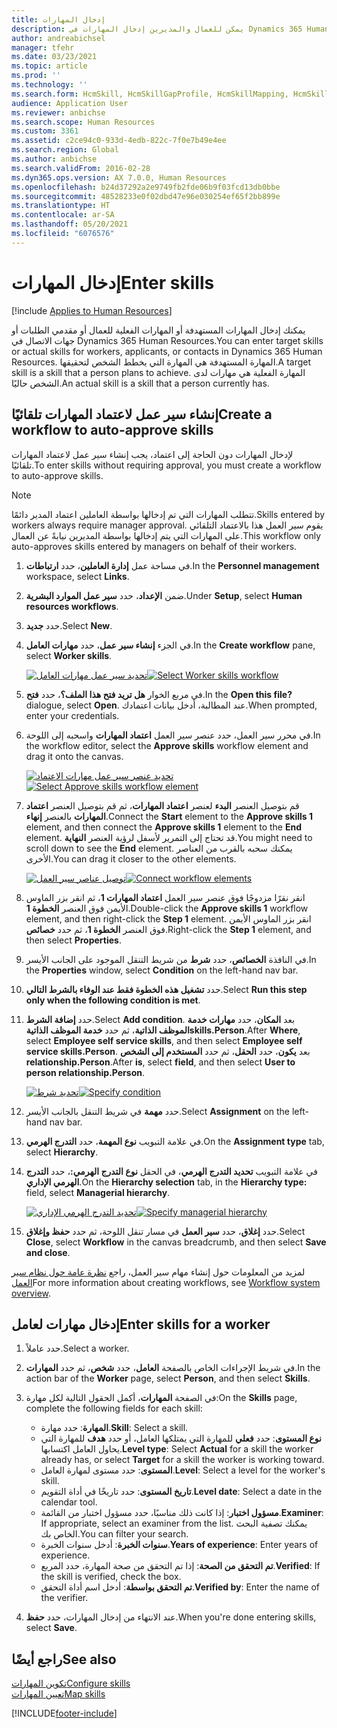 ```yaml
---
title: إدخال المهارات
description: يمكن للعمال والمديرين إدخال المهارات في Dynamics 365 Human Resources.
author: andreabichsel
manager: tfehr
ms.date: 03/23/2021
ms.topic: article
ms.prod: ''
ms.technology: ''
ms.search.form: HcmSkill, HcmSkillGapProfile, HcmSkillMapping, HcmSkillType, HcmEmployeeDevelopmentWorkspace
audience: Application User
ms.reviewer: anbichse
ms.search.scope: Human Resources
ms.custom: 3361
ms.assetid: c2ce94c0-933d-4edb-822c-7f0e7b49e4ee
ms.search.region: Global
ms.author: anbichse
ms.search.validFrom: 2016-02-28
ms.dyn365.ops.version: AX 7.0.0, Human Resources
ms.openlocfilehash: b24d37292a2e9749fb2fde06b9f03fcd13db0bbe
ms.sourcegitcommit: 48528233e0f02dbd47e96e030254ef65f2bb899e
ms.translationtype: HT
ms.contentlocale: ar-SA
ms.lasthandoff: 05/20/2021
ms.locfileid: "6076576"
---
```

# <a name="enter-skills"></a><span data-ttu-id="3598f-103">إدخال المهارات</span><span class="sxs-lookup"><span data-stu-id="3598f-103">Enter skills</span></span>

[!include [Applies to Human Resources](../includes/applies-to-hr.md)]

<span data-ttu-id="3598f-104">يمكنك إدخال المهارات المستهدفة أو المهارات الفعلية للعمال أو مقدمي الطلبات أو جهات الاتصال في Dynamics 365 Human Resources.</span><span class="sxs-lookup"><span data-stu-id="3598f-104">You can enter target skills or actual skills for workers, applicants, or contacts in Dynamics 365 Human Resources.</span></span> <span data-ttu-id="3598f-105">المهارة المستهدفة هي المهارة التي يخطط الشخص لتحقيقها.</span><span class="sxs-lookup"><span data-stu-id="3598f-105">A target skill is a skill that a person plans to achieve.</span></span> <span data-ttu-id="3598f-106">المهارة الفعلية هي مهارات لدى الشخص حاليًا.</span><span class="sxs-lookup"><span data-stu-id="3598f-106">An actual skill is a skill that a person currently has.</span></span>

## <a name="create-a-workflow-to-auto-approve-skills"></a><span data-ttu-id="3598f-107">إنشاء سير عمل لاعتماد المهارات تلقائيًا</span><span class="sxs-lookup"><span data-stu-id="3598f-107">Create a workflow to auto-approve skills</span></span>

<span data-ttu-id="3598f-108">لإدخال المهارات دون الحاجة إلى اعتماد، يجب إنشاء سير عمل لاعتماد المهارات تلقائيًا.</span><span class="sxs-lookup"><span data-stu-id="3598f-108">To enter skills without requiring approval, you must create a workflow to auto-approve skills.</span></span>

> [!NOTE]
> <span data-ttu-id="3598f-109">تتطلب المهارات التي تم إدخالها بواسطة العاملين اعتماد المدير دائمًا.</span><span class="sxs-lookup"><span data-stu-id="3598f-109">Skills entered by workers always require manager approval.</span></span> <span data-ttu-id="3598f-110">يقوم سير العمل هذا بالاعتماد التلقائي على المهارات التي يتم إدخالها بواسطة المديرين نيابةً عن العمال.</span><span class="sxs-lookup"><span data-stu-id="3598f-110">This workflow only auto-approves skills entered by managers on behalf of their workers.</span></span>

1. <span data-ttu-id="3598f-111">في مساحة عمل **إدارة العاملين**، حدد **ارتباطات**.</span><span class="sxs-lookup"><span data-stu-id="3598f-111">In the **Personnel management** workspace, select **Links**.</span></span>

2. <span data-ttu-id="3598f-112">ضمن **الإعداد**، حدد **سير عمل الموارد البشرية**.</span><span class="sxs-lookup"><span data-stu-id="3598f-112">Under **Setup**, select **Human resources workflows**.</span></span>

3. <span data-ttu-id="3598f-113">حدد **جديد**.</span><span class="sxs-lookup"><span data-stu-id="3598f-113">Select **New**.</span></span>

4. <span data-ttu-id="3598f-114">في الجزء **إنشاء سير عمل**، حدد **مهارات العامل**.</span><span class="sxs-lookup"><span data-stu-id="3598f-114">In the **Create workflow** pane, select **Worker skills**.</span></span>

   <span data-ttu-id="3598f-115">[![تحديد سير عمل مهارات العامل](media/hr-develop-skills-new-workflow.png)](media/hr-develop-skills-new-workflow.png)</span><span class="sxs-lookup"><span data-stu-id="3598f-115">[![Select Worker skills workflow](media/hr-develop-skills-new-workflow.png)](media/hr-develop-skills-new-workflow.png)</span></span>

5. <span data-ttu-id="3598f-116">في مربع الخوار **هل تريد فتح هذا الملف؟**، حدد **فتح**.</span><span class="sxs-lookup"><span data-stu-id="3598f-116">In the **Open this file?** dialogue, select **Open**.</span></span> <span data-ttu-id="3598f-117">عند المطالبة، أدخل بيانات اعتمادك.</span><span class="sxs-lookup"><span data-stu-id="3598f-117">When prompted, enter your credentials.</span></span>

6. <span data-ttu-id="3598f-118">في محرر سير العمل، حدد عنصر سير العمل **اعتماد المهارات** واسحبه إلى اللوحة.</span><span class="sxs-lookup"><span data-stu-id="3598f-118">In the workflow editor, select the **Approve skills** workflow element and drag it onto the canvas.</span></span>

   <span data-ttu-id="3598f-119">[![تحديد عنصر سير عمل مهارات الاعتماد](media/hr-develop-skills-element.png)](media/hr-develop-skills-element.png)</span><span class="sxs-lookup"><span data-stu-id="3598f-119">[![Select Approve skills workflow element](media/hr-develop-skills-element.png)](media/hr-develop-skills-element.png)</span></span>

7. <span data-ttu-id="3598f-120">قم بتوصيل العنصر **البدء** لعنصر **اعتماد المهارات**، ثم قم بتوصيل العنصر **اعتماد المهارات** بالعنصر **إنهاء**.</span><span class="sxs-lookup"><span data-stu-id="3598f-120">Connect the **Start** element to the **Approve skills 1** element, and then connect the **Approve skills 1** element to the **End** element.</span></span> <span data-ttu-id="3598f-121">قد تحتاج إلى التمرير لأسفل لرؤية العنصر **النهاية**.</span><span class="sxs-lookup"><span data-stu-id="3598f-121">You might need to scroll down to see the **End** element.</span></span> <span data-ttu-id="3598f-122">يمكنك سحبه بالقرب من العناصر الأخرى.</span><span class="sxs-lookup"><span data-stu-id="3598f-122">You can drag it closer to the other elements.</span></span>

   <span data-ttu-id="3598f-123">[![توصيل عناصر سير العمل](media/hr-develop-skills-connect-elements.png)](media/hr-develop-skills-connect-elements.png)</span><span class="sxs-lookup"><span data-stu-id="3598f-123">[![Connect workflow elements](media/hr-develop-skills-connect-elements.png)](media/hr-develop-skills-connect-elements.png)</span></span>

8. <span data-ttu-id="3598f-124">انقر نقرًا مزدوجًا فوق عنصر سير العمل **اعتماد المهارات 1**، ثم انقر بزر الماوس الأيمن فوق العنصر **الخطوة 1**.</span><span class="sxs-lookup"><span data-stu-id="3598f-124">Double-click the **Approve skills 1** workflow element, and then right-click the **Step 1** element.</span></span> <span data-ttu-id="3598f-125">انقر بزر الماوس الأيمن فوق العنصر **الخطوة 1**، ثم حدد **خصائص**.</span><span class="sxs-lookup"><span data-stu-id="3598f-125">Right-click the **Step 1** element, and then select **Properties**.</span></span>

9. <span data-ttu-id="3598f-126">في النافذة **الخصائص**، حدد **شرط** من شريط التنقل الموجود على الجانب الأيسر.</span><span class="sxs-lookup"><span data-stu-id="3598f-126">In the **Properties** window, select **Condition** on the left-hand nav bar.</span></span>

10. <span data-ttu-id="3598f-127">حدد **تشغيل هذه الخطوة فقط عند الوفاء بالشرط التالي**.</span><span class="sxs-lookup"><span data-stu-id="3598f-127">Select **Run this step only when the following condition is met**.</span></span>

11. <span data-ttu-id="3598f-128">حدد **إضافة الشرط**.</span><span class="sxs-lookup"><span data-stu-id="3598f-128">Select **Add condition**.</span></span> <span data-ttu-id="3598f-129">بعد **المكان**، حدد **مهارات خدمة الموظف الذاتية**، ثم حدد **خدمة الموظف الذاتيةskills.Person**.</span><span class="sxs-lookup"><span data-stu-id="3598f-129">After **Where**, select **Employee self service skills**, and then select **Employee self service skills.Person**.</span></span> <span data-ttu-id="3598f-130">بعد **يكون**، حدد **الحقل**، ثم حدد **المستخدم إلى الشخص relationship.Person**.</span><span class="sxs-lookup"><span data-stu-id="3598f-130">After **is**, select **field**, and then select **User to person relationship.Person**.</span></span>

    <span data-ttu-id="3598f-131">[![تحديد شرط](media/hr-develop-skills-condition.png)](media/hr-develop-skills-condition.png)</span><span class="sxs-lookup"><span data-stu-id="3598f-131">[![Specify condition](media/hr-develop-skills-condition.png)](media/hr-develop-skills-condition.png)</span></span>

12. <span data-ttu-id="3598f-132">حدد **مهمة** في شريط التنقل بالجانب الأيسر.</span><span class="sxs-lookup"><span data-stu-id="3598f-132">Select **Assignment** on the left-hand nav bar.</span></span>

13. <span data-ttu-id="3598f-133">في علامة التبويب **نوع المهمة**، حدد **التدرج الهرمي**.</span><span class="sxs-lookup"><span data-stu-id="3598f-133">On the **Assignment type** tab, select **Hierarchy**.</span></span>

14. <span data-ttu-id="3598f-134">في علامة التبويب **تحديد التدرج الهرمي**، في الحقل **نوع التدرج الهرمي:**، حدد **التدرج الهرمي الإداري**.</span><span class="sxs-lookup"><span data-stu-id="3598f-134">On the **Hierarchy selection** tab, in the **Hierarchy type:** field, select **Managerial hierarchy**.</span></span>

    <span data-ttu-id="3598f-135">[![تحديد التدرج الهرمي الإداري](media/hr-develop-skills-hierarchy.png)](media/hr-develop-skills-hierarchy.png)</span><span class="sxs-lookup"><span data-stu-id="3598f-135">[![Specify managerial hierarchy](media/hr-develop-skills-hierarchy.png)](media/hr-develop-skills-hierarchy.png)</span></span>

15. <span data-ttu-id="3598f-136">حدد **إغلاق**، حدد **سير العمل** في مسار تنقل اللوحة، ثم حدد **حفظ وإغلاق**.</span><span class="sxs-lookup"><span data-stu-id="3598f-136">Select **Close**, select **Workflow** in the canvas breadcrumb, and then select **Save and close**.</span></span>

<span data-ttu-id="3598f-137">لمزيد من المعلومات حول إنشاء مهام سير العمل، راجع [نظرة عامة حول نظام سير العمل](https://docs.microsoft.com/dynamics365/fin-ops-core/fin-ops/organization-administration/overview-workflow-system?toc=/dynamics365/human-resources/toc.json)</span><span class="sxs-lookup"><span data-stu-id="3598f-137">For more information about creating workflows, see [Workflow system overview](https://docs.microsoft.com/dynamics365/fin-ops-core/fin-ops/organization-administration/overview-workflow-system?toc=/dynamics365/human-resources/toc.json).</span></span>

## <a name="enter-skills-for-a-worker"></a><span data-ttu-id="3598f-138">إدخال مهارات لعامل</span><span class="sxs-lookup"><span data-stu-id="3598f-138">Enter skills for a worker</span></span>

1. <span data-ttu-id="3598f-139">حدد عاملاً.</span><span class="sxs-lookup"><span data-stu-id="3598f-139">Select a worker.</span></span>

2. <span data-ttu-id="3598f-140">في شريط الإجراءات الخاص بالصفحة **العامل**، حدد **شخص**، ثم حدد **المهارات**.</span><span class="sxs-lookup"><span data-stu-id="3598f-140">In the action bar of the **Worker** page, select **Person**, and then select **Skills**.</span></span>

3. <span data-ttu-id="3598f-141">في الصفحة **المهارات**، أكمل الحقول التالية لكل مهارة:</span><span class="sxs-lookup"><span data-stu-id="3598f-141">On the **Skills** page, complete the following fields for each skill:</span></span>

   - <span data-ttu-id="3598f-142">**المهارة**: حدد مهارة.</span><span class="sxs-lookup"><span data-stu-id="3598f-142">**Skill**: Select a skill.</span></span>
   - <span data-ttu-id="3598f-143">**نوع المستوى**: حدد **فعلي** للمهارة التي يمتلكها العامل، أو حدد **هدف** للمهارة التي يحاول العامل اكتسابها.</span><span class="sxs-lookup"><span data-stu-id="3598f-143">**Level type**: Select **Actual** for a skill the worker already has, or select **Target** for a skill the worker is working toward.</span></span>
   - <span data-ttu-id="3598f-144">**المستوى**: حدد مستوى لمهارة العامل.</span><span class="sxs-lookup"><span data-stu-id="3598f-144">**Level**: Select a level for the worker's skill.</span></span>
   - <span data-ttu-id="3598f-145">**تاريخ المستوى**: حدد تاريخًا في أداة التقويم.</span><span class="sxs-lookup"><span data-stu-id="3598f-145">**Level date**: Select a date in the calendar tool.</span></span>
   - <span data-ttu-id="3598f-146">**مسؤول اختبار**: إذا كانت ذلك مناسبًا، حدد مسؤول اختبار من القائمة.</span><span class="sxs-lookup"><span data-stu-id="3598f-146">**Examiner**: If appropriate, select an examiner from the list.</span></span> <span data-ttu-id="3598f-147">يمكنك تصفية البحث الخاص بك.</span><span class="sxs-lookup"><span data-stu-id="3598f-147">You can filter your search.</span></span>
   - <span data-ttu-id="3598f-148">**سنوات الخبرة**: أدخل سنوات الخبرة.</span><span class="sxs-lookup"><span data-stu-id="3598f-148">**Years of experience**: Enter years of experience.</span></span>
   - <span data-ttu-id="3598f-149">**تم التحقق من الصحة**: إذا تم التحقق من صحة المهارة، حدد المربع.</span><span class="sxs-lookup"><span data-stu-id="3598f-149">**Verified**: If the skill is verified, check the box.</span></span>
   - <span data-ttu-id="3598f-150">**تم التحقق بواسطة**: أدخل اسم أداة التحقق.</span><span class="sxs-lookup"><span data-stu-id="3598f-150">**Verified by**: Enter the name of the verifier.</span></span>

4. <span data-ttu-id="3598f-151">عند الانتهاء من إدخال المهارات، حدد **حفظ**.</span><span class="sxs-lookup"><span data-stu-id="3598f-151">When you're done entering skills, select **Save**.</span></span>

## <a name="see-also"></a><span data-ttu-id="3598f-152">راجع أيضًا</span><span class="sxs-lookup"><span data-stu-id="3598f-152">See also</span></span>

[<span data-ttu-id="3598f-153">تكوين المهارات</span><span class="sxs-lookup"><span data-stu-id="3598f-153">Configure skills</span></span>](hr-develop-skills.md)<br>
[<span data-ttu-id="3598f-154">تعيين المهارات</span><span class="sxs-lookup"><span data-stu-id="3598f-154">Map skills</span></span>](hr-develop-map-skills.md)

[!INCLUDE[footer-include](../includes/footer-banner.md)]